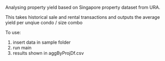 Analysing property yield based on Singapore property dataset from URA.

This takes historical sale and rental transactions and outputs the average yield per unqiue condo / size combo

To use:
1. insert data in sample folder
2. run main
3. results shown in aggByProjDf.csv
